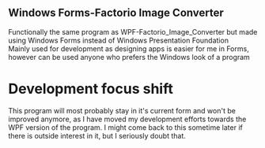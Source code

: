 ## Windows Forms-Factorio Image Converter
Functionally the same program as WPF-Factorio_Image_Converter but made using Windows Forms instead of Windows Presentation Foundation<br/>
Mainly used for development as designing apps is easier for me in Forms, however can be used anyone who prefers the Windows look of a program

# Development focus shift
This program will most probably stay in it's current form and won't be improved anymore, as I have moved my development efforts towards the WPF version of the program. I might come back to this sometime later if there is outside interest in it, but I seriously doubt that.
